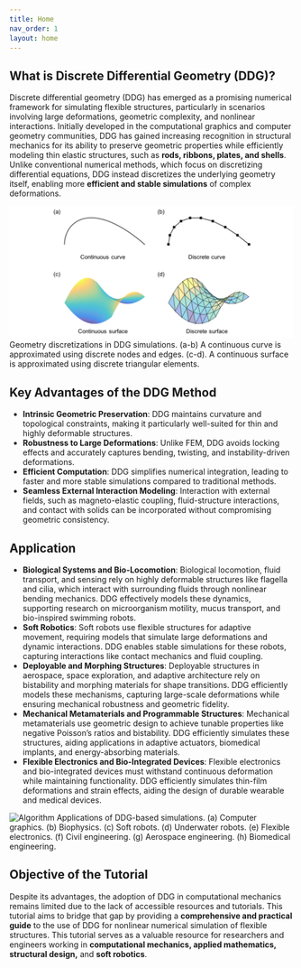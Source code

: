 ```yaml
---
title: Home
nav_order: 1
layout: home
---
```


<!-- <span style="font-family: 'Roboto', sans-serif; font-size: 20px; font-weight: bold;">
Why DDG?
</span> -->

## What is Discrete Differential Geometry (DDG)?

Discrete differential geometry (DDG) has emerged as a promising numerical framework for simulating flexible structures, particularly in scenarios involving large deformations, geometric complexity, and nonlinear interactions. Initially developed in the computational graphics and computer geometry communities, DDG has gained increasing recognition in structural mechanics for its ability to preserve geometric properties while efficiently modeling thin elastic structures, such as **rods, ribbons, plates, and shells**. Unlike conventional numerical methods, which focus on discretizing differential equations, DDG instead discretizes the underlying geometry itself, enabling more **efficient and stable simulations** of complex deformations.

![Algorithm](assets/figures/DDG_method.png) Geometry discretizations in DDG simulations. (a-b) A continuous curve is approximated using discrete nodes and edges. (c-d). A continuous surface is approximated using discrete triangular elements.

## Key Advantages of the DDG Method

- **Intrinsic Geometric Preservation**: DDG maintains curvature and topological constraints, making it particularly well-suited for thin and highly deformable structures.
- **Robustness to Large Deformations**: Unlike FEM, DDG avoids locking effects and accurately captures bending, twisting, and instability-driven deformations.
- **Efficient Computation**: DDG simplifies numerical integration, leading to faster and more stable simulations compared to traditional methods.
- **Seamless External Interaction Modeling**: Interaction with external fields, such as magneto-elastic coupling, fluid-structure interactions, and contact with solids can be incorporated without compromising geometric consistency.

<!-- <span style="font-family: 'Roboto', sans-serif; font-size: 20px; font-weight: bold;">
Application
</span> -->

## Application
- **Biological Systems and Bio-Locomotion**: Biological locomotion, fluid transport, and sensing rely on highly deformable structures like flagella and cilia, which interact with surrounding fluids through nonlinear bending mechanics. DDG effectively models these dynamics, supporting research on microorganism motility, mucus transport, and bio-inspired swimming robots.
- **Soft Robotics**: Soft robots use flexible structures for adaptive movement, requiring models that simulate large deformations and dynamic interactions. DDG enables stable simulations for these robots, capturing interactions like contact mechanics and fluid coupling.
- **Deployable and Morphing Structures**: Deployable structures in aerospace, space exploration, and adaptive architecture rely on bistability and morphing materials for shape transitions. DDG efficiently models these mechanisms, capturing large-scale deformations while ensuring mechanical robustness and geometric fidelity.
- **Mechanical Metamaterials and Programmable Structures**: Mechanical metamaterials use geometric design to achieve tunable properties like negative Poisson’s ratios and bistability. DDG efficiently simulates these structures, aiding applications in adaptive actuators, biomedical implants, and energy-absorbing materials.
- **Flexible Electronics and Bio-Integrated Devices**: Flexible electronics and bio-integrated devices must withstand continuous deformation while maintaining functionality. DDG efficiently simulates thin-film deformations and strain effects, aiding the design of durable wearable and medical devices.

![Algorithm](assets/figures/DDG_Application.png) Applications of DDG-based simulations. (a) Computer graphics. (b) Biophysics. (c) Soft robots. (d) Underwater robots. (e) Flexible electronics. (f) Civil engineering. (g) Aerospace engineering. (h) Biomedical engineering. 

## Objective of the Tutorial
Despite its advantages, the adoption of DDG in computational mechanics remains limited due to the lack of accessible resources and tutorials. This tutorial aims to bridge that gap by providing a **comprehensive and practical guide** to the use of DDG for nonlinear numerical simulation of flexible structures. This tutorial serves as a valuable resource for researchers and engineers working in **computational mechanics, applied mathematics, structural design,** and **soft robotics**.

